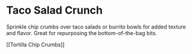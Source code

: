 # Taco Salad Crunch

Sprinkle chip crumbs over taco salads or burrito bowls for added texture and flavor. Great for repurposing the bottom-of-the-bag bits.

[[Tortilla Chip Crumbs]]